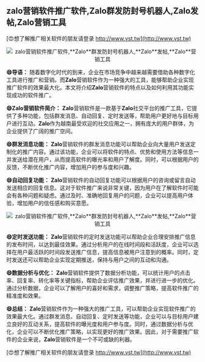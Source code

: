 ## **zalo营销软件推广软件,**Zalo**群发防封号机器人,**Zalo**发帖,**Zalo**营销工具**

[😍想了解推广相关软件的朋友请登录 http://www.vst.tw](http://www.vst.tw)

 <center><img src="https://vst.tw/MP4/tuiguang/png/5.png" alt="zalo营销软件推广软件,**Zalo**群发防封号机器人,**Zalo**发帖,**Zalo**营销工具"></center>

**😄导语：**
随着数字化时代的到来，企业在市场竞争中越来越需要借助各种数字化工具进行推广和营销。而**Zalo**营销软件作为一种强大的工具，能够帮助企业实现推广软件的效果最大化。本文将介绍**Zalo**营销软件的特点以及如何利用其功能实现成功的软件推广。

**😄**Zalo**营销软件简介：**
**Zalo**营销软件是一款基于**Zalo**社交平台的推广工具，它提供了多种功能，包括群发消息、自动回复、定时发送等，帮助用户更好地与目标用户进行互动。**Zalo**作为越南最受欢迎的社交应用之一，拥有庞大的用户群体，为企业提供了广阔的推广空间。

**😄群发消息功能：**
**Zalo**营销软件的群发消息功能可以帮助企业向大量用户发送定制化的推广内容。通过该功能，企业可以将软件的特点、优势和使用方法等信息一并发送给潜在用户，从而提高软件的曝光率和用户了解度。同时，可以根据用户的反馈，不断优化推广内容，增加用户的参与度和兴趣。

**😄自动回复功能：**
**Zalo**营销软件的自动回复功能可以根据用户的咨询或留言自动发送相应的回复信息。这对于软件推广来说非常关键，因为用户在了解软件时可能会有各种问题和疑虑。通过及时、准确地回复用户的问题，企业可以提高用户体验，增加用户的信任感和购买意愿。

 <center><img src="https://vst.tw/MP4/tuiguang/png/0.png" alt="zalo营销软件推广软件,**Zalo**群发防封号机器人,**Zalo**发帖,**Zalo**营销工具"></center>

**😄定时发送功能：**
**Zalo**营销软件的定时发送功能可以帮助企业合理安排推广信息的发布时间，以达到最佳效果。通过分析用户的在线时间段和活跃度，企业可以选择在用户最活跃的时间段发送推广信息，提高信息被用户注意到的概率。同时，定时发送还可以帮助企业实现定期推送，保持与用户之间的互动和沟通。

**😄数据分析与优化：**
**Zalo**营销软件提供了数据分析功能，可以统计用户的点击率、回复率、转化率等关键指标，帮助企业评估推广效果，并进行进一步的优化。通过分析数据，企业可以了解用户的喜好和需求，调整推广策略，提高软件推广的精准度和效果。

**😄总结：**
**Zalo**营销软件作为一种强大的推广工具，可以帮助企业实现软件推广的效果最大化。通过群发消息、自动回复、定时发送等功能，企业可以与目标用户建立良好的互动关系，提高软件的曝光度和用户参与度。同时，通过数据分析与优化，企业可以不断优化推广策略，以实现更好的推广效果。因此，对于需要推广软件的企业来说，**Zalo**营销软件是一个不可或缺的利器。

[😍想了解推广相关软件的朋友请登录 http://www.vst.tw](http://www.vst.tw)



